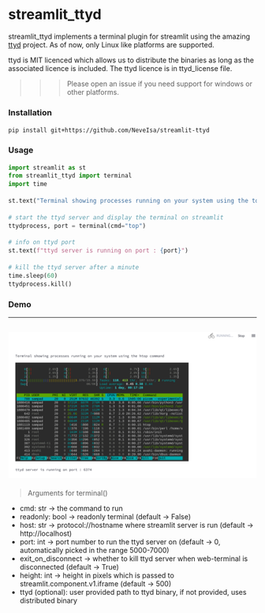 # streamlit_ttyd

streamlit_ttyd implements a terminal plugin for streamlit using the amazing [ttyd](https://github.com/tsl0922/ttyd) project.
As of now, only Linux like platforms are supported.

ttyd is MIT licenced which allows us to distribute the binaries as long as the associated licence is included. 
The ttyd licence is in ttyd_license file.  

>>> Please open an issue if you need support for windows or other platforms. 

### Installation

`pip install git+https://github.com/NeveIsa/streamlit-ttyd`


### Usage

```python
import streamlit as st
from streamlit_ttyd import terminal
import time 

st.text("Terminal showing processes running on your system using the top command")

# start the ttyd server and display the terminal on streamlit
ttydprocess, port = terminal(cmd="top")

# info on ttyd port
st.text(f"ttyd server is running on port : {port}")

# kill the ttyd server after a minute
time.sleep(60)
ttydprocess.kill()
```

### Demo 
---
![demo](demo.png)
---

> Arguments for terminal()

- cmd: str -> the command to run 
- readonly: bool -> readonly terminal (default -> False)
- host: str -> protocol://hostname where streamlit server is run (default -> http://localhost)
- port: int -> port number to run the ttyd server on (default -> 0, automatically picked in the range 5000-7000)
- exit_on_disconnect -> whether to kill ttyd server when web-terminal is disconnected (default -> True)
- height: int -> height in pixels which is passed to streamlit.component.v1.iframe (default -> 500)
- ttyd (optional): user provided path to ttyd binary, if not provided, uses distributed binary
